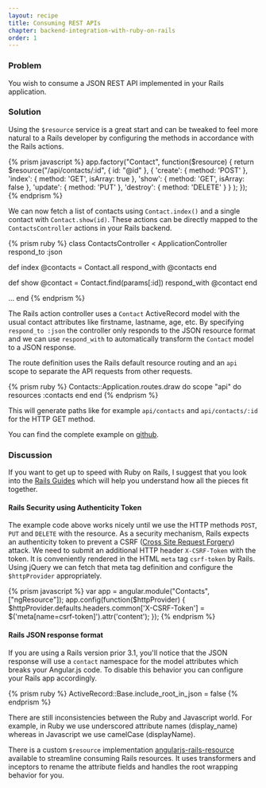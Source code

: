 ```yaml
---
layout: recipe
title: Consuming REST APIs
chapter: backend-integration-with-ruby-on-rails
order: 1
---
```


### Problem
You wish to consume a JSON REST API implemented in your Rails application.

### Solution
Using the `$resource` service is a great start and can be tweaked to feel more natural to a Rails developer by configuring the methods in accordance with the Rails actions.

{% prism javascript %}
app.factory("Contact", function($resource) {
  return $resource("/api/contacts/:id", { id: "@id" },
    {
      'create':  { method: 'POST' },
      'index':   { method: 'GET', isArray: true },
      'show':    { method: 'GET', isArray: false },
      'update':  { method: 'PUT' },
      'destroy': { method: 'DELETE' }
    }
  );
});
{% endprism %}

We can now fetch a list of contacts using `Contact.index()` and a single contact with `Contact.show(id)`. These actions can be directly mapped to the `ContactsController` actions in your Rails backend.

{% prism ruby %}
class ContactsController < ApplicationController
  respond_to :json

  def index
    @contacts = Contact.all
    respond_with @contacts
  end

  def show
    @contact = Contact.find(params[:id])
    respond_with @contact
  end

  ...
end
{% endprism %}

The Rails action controller uses a `Contact` ActiveRecord model with the usual contact attributes like firstname, lastname, age, etc. By specifying `respond_to :json` the controller only responds to the JSON resource format and we can use `respond_with` to automatically transform the `Contact` model to a JSON response.

The route definition uses the Rails default resource routing and an `api` scope to separate the API requests from other requests.

{% prism ruby %}
Contacts::Application.routes.draw do
  scope "api" do
    resources :contacts
  end
end
{% endprism %}

This will generate paths like for example `api/contacts` and `api/contacts/:id` for the HTTP GET method.

You can find the complete example on [github](https://github.com/fdietz/recipes-with-angular-js-examples/tree/master/chapter9/recipe1).

### Discussion
If you want to get up to speed with Ruby on Rails, I suggest that you look into the [Rails Guides](http://guides.rubyonrails.org/index.html) which will help you understand how all the pieces fit together.

#### Rails Security using Authenticity Token
The example code above works nicely until we use the HTTP methods `POST`, `PUT` and `DELETE` with the resource. As a security mechanism, Rails expects an authenticity token to prevent a CSRF ([Cross Site Request Forgery](http://guides.rubyonrails.org/security.html#cross-site-request-forgery-csrf)) attack. We need  to submit an additional HTTP header `X-CSRF-Token` with the token. It is conveniently rendered in the HTML `meta` tag `csrf-token` by Rails. Using jQuery we can fetch that meta tag definition and configure the `$httpProvider` appropriately.

{% prism javascript %}
var app = angular.module("Contacts", ["ngResource"]);
app.config(function($httpProvider) {
  $httpProvider.defaults.headers.common['X-CSRF-Token'] =
    $('meta[name=csrf-token]').attr('content');
});
{% endprism %}

#### Rails JSON response format
If you are using a Rails version prior 3.1, you'll notice that the JSON response will use a `contact` namespace for the model attributes which breaks your Angular.js code. To disable this behavior you can configure your Rails app accordingly.

{% prism ruby %}
ActiveRecord::Base.include_root_in_json = false
{% endprism %}

There are still inconsistencies between the Ruby and Javascript world. For example, in Ruby we use underscored attribute names (display_name) whereas in Javascript we use camelCase (displayName).

There is a custom `$resource` implementation [angularjs-rails-resource](https://github.com/tpodom/angularjs-rails-resource) available to streamline consuming Rails resources. It uses transformers and inceptors to rename the attribute fields and handles the root wrapping behavior for you.
